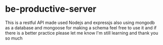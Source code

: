 # be-productive-server
This is a restful API made used Nodejs and expressjs also using mongodb as a database and mongoose for making a schema
feel free to use it and if there is a better practice please let me know I'm still learning and thank you so much
